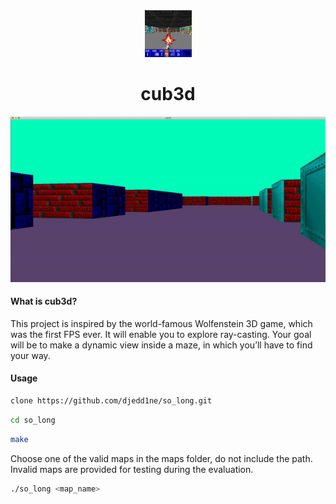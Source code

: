 <div align="center">
  <img src="images/cub3d.png" width="75" height="75"/>
  <h1>cub3d</h1>
</div>
<div align="center">
  <img src="images/game.gif"/>
</div>

#### What is cub3d?
This project is inspired by the world-famous Wolfenstein 3D game, which
was the first FPS ever. It will enable you to explore ray-casting. Your goal will be to
make a dynamic view inside a maze, in which you’ll have to find your way.

#### Usage
```bash
clone https://github.com/djedd1ne/so_long.git
```
```bash
cd so_long
```
```bash
make
```
Choose one of the valid maps in the maps folder, do not include the path. Invalid maps are provided for testing during the evaluation.
```bash
./so_long <map_name>
```
